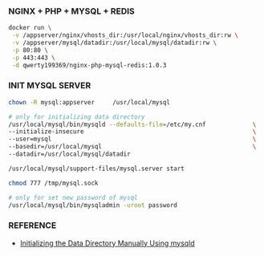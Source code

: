 ### NGINX + PHP + MYSQL + REDIS
```bash
docker run \
 -v /appserver/nginx/vhosts_dir:/usr/local/nginx/vhosts_dir:rw \
 -v /appserver/mysql/datadir:/usr/local/mysql/datadir:rw \
 -p 80:80 \
 -p 443:443 \
 -d qwerty199369/nginx-php-mysql-redis:1.0.3
```

### INIT MYSQL SERVER
```bash
chown -R mysql:appserver     /usr/local/mysql

# only for initializing data directory
/usr/local/mysql/bin/mysqld --defaults-file=/etc/my.cnf             \
--initialize-insecure                                               \
--user=mysql                                                        \
--basedir=/usr/local/mysql                                          \
--datadir=/usr/local/mysql/datadir

/usr/local/mysql/support-files/mysql.server start

chmod 777 /tmp/mysql.sock

# only for set new password of mysql
/usr/local/mysql/bin/mysqladmin -uroot password
```

### REFERENCE
- [Initializing the Data Directory Manually Using mysqld](https://dev.mysql.com/doc/refman/5.7/en/data-directory-initialization-mysqld.html)
